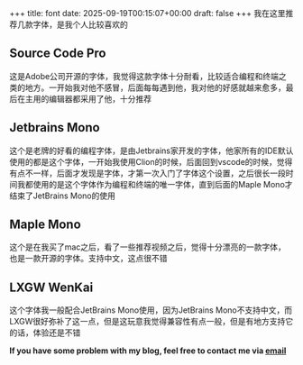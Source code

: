 +++
title: font
date: 2025-09-19T00:15:07+00:00
draft: false
+++
我在这里推荐几款字体，是我个人比较喜欢的
## Source Code Pro
这是Adobe公司开源的字体，我觉得这款字体十分耐看，比较适合编程和终端之类的地方。一开始我对他不感冒，后面每每遇到他，我对他的好感就越来愈多，最后在主用的编辑器都采用了他，十分推荐
## Jetbrains Mono
这个是老牌的好看的编程字体，是由Jetbrains家开发的字体，他家所有的IDE默认使用的都是这个字体，一开始我使用Clion的时候，后面回到vscode的时候，觉得有点不一样，后面才发现是字体，才第一次入门了字体这个设置，之后很长一段时间我都使用的是这个字体作为编程和终端的唯一字体，直到后面的Maple Mono才结束了JetBrains Mono的使用
## Maple Mono
这个是在我买了mac之后，看了一些推荐视频之后，觉得十分漂亮的一款字体，也是一款开源的字体。支持中文，这点很不错
## LXGW WenKai
这个字体我一般配合JetBrains Mono使用，因为JetBrains Mono不支持中文，而LXGW很好弥补了这一点，但是这玩意我觉得兼容性有点一般，但是有地方支持它的话，体验还是不错

**If you have some problem with my blog, feel free to contact me via [email](yiquanfeng@qq.com)**
